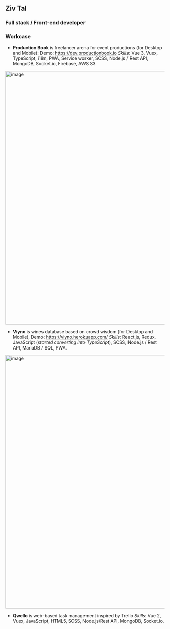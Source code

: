 ## Ziv Tal
### Full stack / Front-end developer

### Workcase
- **Production Book** is freelancer arena for event productions (for Desktop and Mobile): Demo: https://dev.productionbook.io
  *Skills*: Vue 3, Vuex, TypeScript, i18n, PWA, Service worker, SCSS, Node.js / Rest API, MongoDB, Socket.io, Firebase, AWS S3

<img width="800" alt="image" src="https://github.com/zivtal/zivtal/assets/31586269/bf3e51f5-4f8a-49f2-b721-8dd63a953557">

- **Viyno** is wines database based on crowd wisdom (for Desktop and Mobile), Demo: https://viyno.herokuapp.com/ 
  *Skills*: React.js, Redux, JavaScript (*started converting into TypeScript*), SCSS, Node.js / Rest API, MariaDB / SQL, PWA.

<img width="800" alt="image" src="https://github.com/zivtal/zivtal/assets/31586269/6d9932e7-03e0-4674-8793-00e936d6fb9b">

- **Qwello** is web-based task management inspired by Trello
  *Skills*: Vue 2, Vuex, JavaScript, HTML5, SCSS, Node.js/Rest API, MongoDB, Socket.io.

